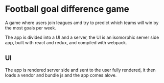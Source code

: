 # Football goal difference game

A game where users join leagues amd try to predict which teams will win by the most goals per week.

The app is divided into a UI and a server, the UI is an isomorphic server side app, built with react and redux, and compiled with webpack.

## UI

The app is rendered server side and sent to the user fully rendered, it then loads a vendor and bundle js and the app comes alove.
